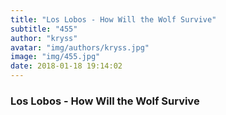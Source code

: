 ```yaml
---
title: "Los Lobos - How Will the Wolf Survive"
subtitle: "455"
author: "kryss"
avatar: "img/authors/kryss.jpg"
image: "img/455.jpg"
date: 2018-01-18 19:14:02
---
```


### Los Lobos - How Will the Wolf Survive
